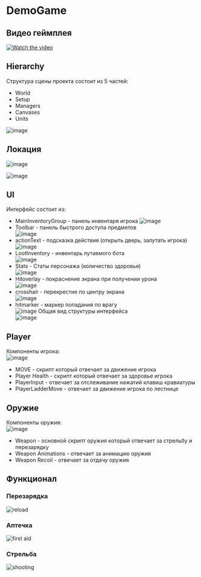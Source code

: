 # DemoGame
## Видео геймплея
[![Watch the video](http://img.youtube.com/vi/J-FP1Vwp6-M/0.jpg)](https://youtu.be/J-FP1Vwp6-M)

## Hierarchy
Структура сцены проекта состоит из 5 частей:
* World
* Setup
* Managers
* Canvases
* Units
  
![image](https://github.com/user-attachments/assets/c415191d-7112-4b83-a770-b62d50008f85)


## Локация 
![image](https://github.com/user-attachments/assets/228053ed-cac7-409f-87ac-d0afe1ddb052)

![image](https://github.com/user-attachments/assets/411bc48c-dc18-49db-a24f-73a48740e450)


## UI
Интерфейс состоит из:
* MainInventoryGroup - панель инвентаря игрока
  ![image](https://github.com/Dyshakov/DemoGame/assets/91851290/41c3b64b-e954-47e1-9f19-0175fd3e14a5)
* Toolbar - панель быстрого доступа предметов<br>
  ![image](https://github.com/Dyshakov/DemoGame/assets/91851290/68c45818-24b9-4e66-9108-37ecbc29a3f5)
* actionText - подсказка действия (открыть дверь, залутать игрока)<br>
![image](https://github.com/Dyshakov/DemoGame/assets/91851290/3812bd96-4a70-4515-9a1c-cdb9e072b8be)
* LootInventory - инвентарь лутаемого бота<br>
![image](https://github.com/Dyshakov/DemoGame/assets/91851290/4a4a713a-f438-4d5e-8823-12e2bb9f1b24)
* Stats - Статы персонажа (количество здоровья)<br>
  ![image](https://github.com/Dyshakov/DemoGame/assets/91851290/80eb15bd-ed59-45a7-9377-e0ca631b80f5)
* Hitoverlay - покраснение экрана при получении урона<br>
![image](https://github.com/Dyshakov/DemoGame/assets/91851290/997aa188-0bc3-465c-ab64-5bd710ed3072)
* crosshair - перекрестие по центру экрана<br>
![image](https://github.com/Dyshakov/DemoGame/assets/91851290/36c87526-1060-4839-acf5-d92add7676c4)
* hitmarker - маркер попадания по врагу<br>
![image](https://github.com/Dyshakov/DemoGame/assets/91851290/87da270d-35e5-49fd-88cc-f171bfa3b35d)
Общая вид структуры интерфейса<br>
![image](https://github.com/Dyshakov/DemoGame/assets/91851290/96024c43-9161-4296-8116-b090ae92e5d0)

## Player
Компоненты игрока:<br>
![image](https://github.com/Dyshakov/DemoGame/assets/91851290/4947e7dd-41ec-4fc7-acd0-97bff35c0ea2)

* MOVE - скрипт который отвечает за движение игрока
* Player Health - скрипт который отвечает за здоровье игрока
* PlayerInput - отвечает за отслеживание нажатий клавиш кравиатуры
* PlayerLadderMove - отвечает за движение игрока по лестнице

## Оружие
Компоненты оружия: <br>
![image](https://github.com/Dyshakov/DemoGame/assets/91851290/a2b18298-b331-41ce-bf83-4054bc4be935)

* Weapon - основной скрипт оружия который отвечает за стрельбу и перезарядку
* Weapon Animations - отвечает за анимацию оружия
* Weapon Recoil - отвечает за отдачу оружия

## Функционал

### Перезарядка
![reload](https://github.com/Dyshakov/DemoGame/assets/91851290/fb3f1fba-46e6-4094-b9d0-3df2c00929fd)

### Аптечка

![first aid](https://github.com/Dyshakov/DemoGame/assets/91851290/08ecb245-4708-4eec-b6b1-0b3bcd9d906b)

### Стрельба

![shooting](https://github.com/Dyshakov/DemoGame/assets/91851290/ab09b281-429d-44be-bbbe-f643d5912833)




